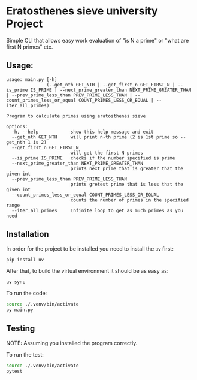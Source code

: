 # Eratosthenes sieve university Project


Simple CLI that allows easy work evaluation of "is N a prime" or "what are first N primes" etc.

## Usage:

```
usage: main.py [-h]
               (--get_nth GET_NTH | --get_first_n GET_FIRST_N | --is_prime IS_PRIME | --next_prime_greater_than NEXT_PRIME_GREATER_THAN | --prev_prime_less_than PREV_PRIME_LESS_THAN | --count_primes_less_or_equal COUNT_PRIMES_LESS_OR_EQUAL | --iter_all_primes)

Program to calculate primes using eratosthenes sieve

options:
  -h, --help            show this help message and exit
  --get_nth GET_NTH     will print n-th prime (2 is 1st prime so --get_nth 1 is 2)
  --get_first_n GET_FIRST_N
                        will get the first N primes
  --is_prime IS_PRIME   checks if the number specified is prime
  --next_prime_greater_than NEXT_PRIME_GREATER_THAN
                        prints next prime that is greater that the given int
  --prev_prime_less_than PREV_PRIME_LESS_THAN
                        prints gretest prime that is less that the given int
  --count_primes_less_or_equal COUNT_PRIMES_LESS_OR_EQUAL
                        counts the number of primes in the specified range
  --iter_all_primes     Infinite loop to get as much primes as you need
```

## Installation

In order for the project to be installed you need to install the `uv` first:

```bash
pip install uv
```

After that, to build the virtual environment it should be as easy as:

```bash
uv sync
```

To run the code:

```bash
source ./.venv/bin/activate
py main.py
```

## Testing

NOTE: Assuming you installed the program correctly.

To run the test:

```bash
source ./.venv/bin/activate
pytest
```

